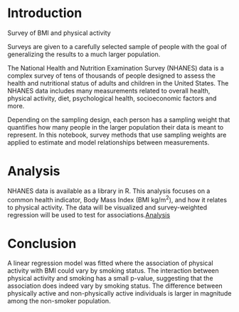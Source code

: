 # Introduction 
Survey of BMI and physical activity

<p>Surveys are given to a carefully selected sample of people with the goal of generalizing the results to a much larger population.</p>

<p>The National Health and Nutrition Examination Survey (NHANES) data is a complex survey of tens of thousands of people designed to assess the health and nutritional status of adults and children in the United States. The NHANES data includes many measurements related to overall health, physical activity, diet, psychological health, socioeconomic factors and more.</p>

<p>Depending on the sampling design, each person has a sampling weight that quantifies how many people in the larger population their data is meant to represent. In this notebook, survey methods that use sampling weights are applied to estimate and model relationships between measurements.</p>

# Analysis 
NHANES data is available as a library in R. This analysis focuses on a common health indicator, Body Mass Index (BMI kg/m<sup>2</sup>), and how it relates to physical activity. The data will be visualized and survey-weighted regression will be used to test for associations.[Analysis](notebook_final.ipynb)

# Conclusion
<p>A linear regression model was fitted where the association of physical activity with BMI could vary by smoking status. The interaction between physical activity and smoking has a small p-value, suggesting that the association does indeed vary by smoking status. The difference between physically active and non-physically active individuals is larger in magnitude among the non-smoker population.</p>
